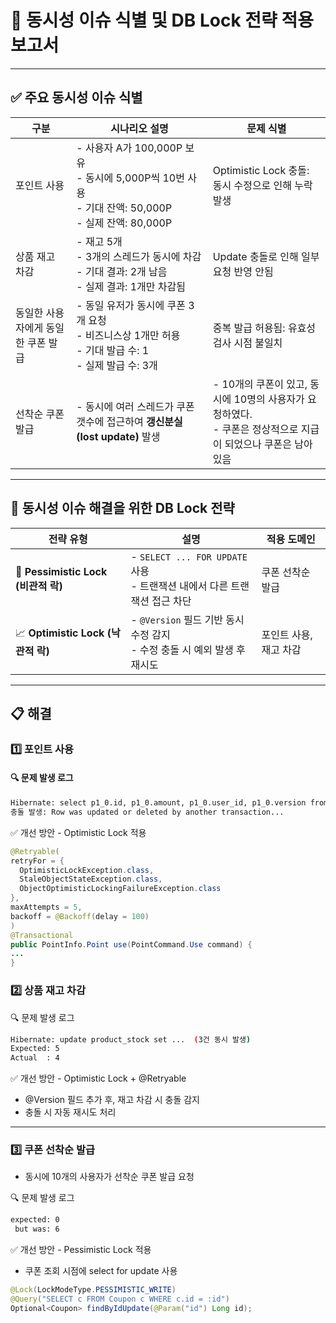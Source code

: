 # 📄 동시성 이슈 식별 및 DB Lock 전략 적용 보고서

---

## ✅ 주요 동시성 이슈 식별

| 구분                  | 시나리오 설명                                                                              | 문제 식별                                                                     |
|---------------------|--------------------------------------------------------------------------------------|---------------------------------------------------------------------------|
| 포인트 사용              | - 사용자 A가 100,000P 보유<br>- 동시에 5,000P씩 10번 사용<br>- 기대 잔액: 50,000P<br>- 실제 잔액: 80,000P | Optimistic Lock 충돌: 동시 수정으로 인해 누락 발생                                      |
| 상품 재고 차감            | - 재고 5개<br>- 3개의 스레드가 동시에 차감<br>- 기대 결과: 2개 남음<br>- 실제 결과: 1개만 차감됨                   | Update 충돌로 인해 일부 요청 반영 안됨                                                 |
| 동일한 사용자에게 동일한 쿠폰 발급 | - 동일 유저가 동시에 쿠폰 3개 요청<br>- 비즈니스상 1개만 허용<br>- 기대 발급 수: 1<br>- 실제 발급 수: 3개             | 중복 발급 허용됨: 유효성 검사 시점 불일치                                                  |
| 선착순 쿠폰 발급           | - 동시에 여러 스레드가 쿠폰 갯수에 접근하여 **갱신분실(lost update)** 발생                                   | - 10개의 쿠폰이 있고, 동시에 10명의 사용자가 요청하였다.    <br/>- 쿠폰은 정상적으로 지급이 되었으나 쿠폰은 남아있음 |

---

## 🔧 동시성 이슈 해결을 위한 DB Lock 전략

| 전략 유형             | 설명                                                                                         | 적용 도메인        |
|----------------------|----------------------------------------------------------------------------------------------|---------------|
| 🧱 **Pessimistic Lock (비관적 락)** | - `SELECT ... FOR UPDATE` 사용<br>- 트랜잭션 내에서 다른 트랜잭션 접근 차단                              | 쿠폰 선착순 발급     |
| 📈 **Optimistic Lock (낙관적 락)**  | - `@Version` 필드 기반 동시 수정 감지<br>- 수정 충돌 시 예외 발생 후 재시도                                 | 포인트 사용, 재고 차감 |

---

## 📋 해결

### 1️⃣ 포인트 사용

#### 🔍 문제 발생 로그
```bash
Hibernate: select p1_0.id, p1_0.amount, p1_0.user_id, p1_0.version from point p1_0 where p1_0.id=?
충돌 발생: Row was updated or deleted by another transaction...
```

✅ 개선 방안 - Optimistic Lock 적용
```java
@Retryable(
retryFor = {
  OptimisticLockException.class,
  StaleObjectStateException.class,
  ObjectOptimisticLockingFailureException.class
},
maxAttempts = 5,
backoff = @Backoff(delay = 100)
)
@Transactional
public PointInfo.Point use(PointCommand.Use command) {
...
}
```

### 2️⃣ 상품 재고 차감
🔍 문제 발생 로그
``` bash
Hibernate: update product_stock set ...  (3건 동시 발생)
Expected: 5
Actual  : 4
```

✅ 개선 방안 - Optimistic Lock + @Retryable
- @Version 필드 추가 후, 재고 차감 시 충돌 감지
- 충돌 시 자동 재시도 처리
---
### 3️⃣ 쿠폰 선착순 발급
- 동시에 10개의 사용자가 선착순 쿠폰 발급 요청  

🔍 문제 발생 로그


``` bash
expected: 0
 but was: 6
```
✅ 개선 방안 - Pessimistic Lock 적용
- 쿠폰 조회 시점에 select for update 사용
```java
@Lock(LockModeType.PESSIMISTIC_WRITE)
@Query("SELECT c FROM Coupon c WHERE c.id = :id")
Optional<Coupon> findByIdUpdate(@Param("id") Long id);
```